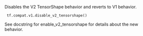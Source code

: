 Disables the V2 TensorShape behavior and reverts to V1 behavior.

```
 tf.compat.v1.disable_v2_tensorshape()
```
See docstring for enable_v2_tensorshape for details about the new behavior.
